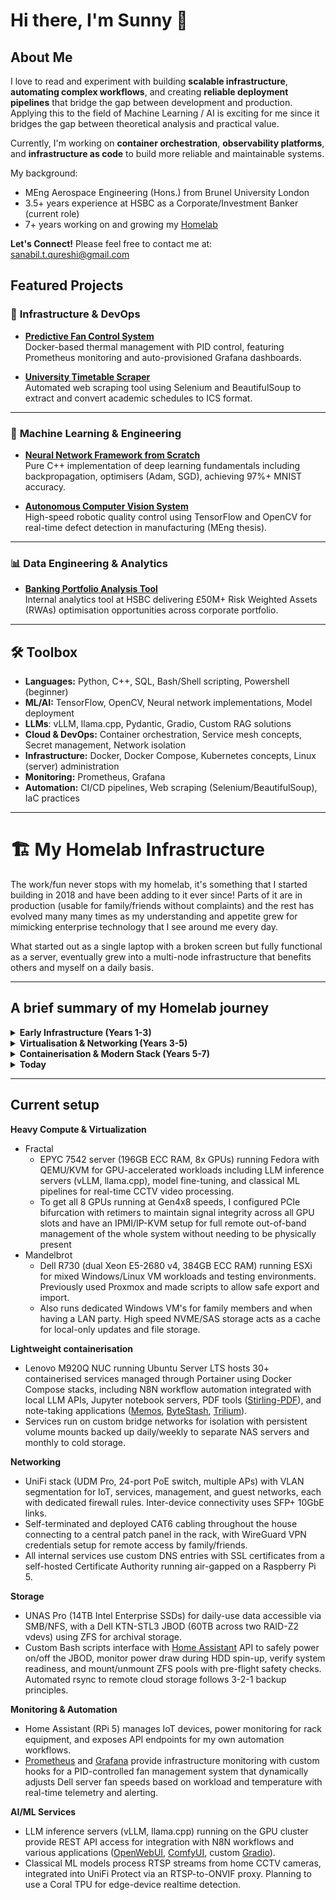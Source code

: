 # Hi there, I'm Sunny 👋 

## About Me

I love to read and experiment with building **scalable infrastructure**, **automating complex workflows**, and creating **reliable deployment pipelines** that bridge the gap between development and production. Applying this to the field of Machine Learning / AI is exciting for me since it bridges the gap between theoretical analysis and practical value.

Currently, I'm working on **container orchestration**, **observability platforms**, and **infrastructure as code** to build more reliable and maintainable systems.

My background:

- MEng Aerospace Engineering (Hons.) from Brunel University London
- 3.5+ years experience at HSBC as a Corporate/Investment Banker (current role)
- 7+ years working on and growing my [Homelab](https://github.com/SanabilQureshi#%EF%B8%8F-my-homelab-infrastructure)

**Let's Connect!** Please feel free to contact me at: sanabil.t.qureshi@gmail.com

## Featured Projects

### 🔧 **Infrastructure & DevOps**
- **[Predictive Fan Control System](https://github.com/SanabilQureshi/Predictive-Fan-Control-System)**  
   Docker-based thermal management with PID control, featuring Prometheus monitoring and auto-provisioned Grafana dashboards.

- **[University Timetable Scraper](https://github.com/SanabilQureshi/Brunel-Timetable-Scraper)**  
   Automated web scraping tool using Selenium and BeautifulSoup to extract and convert academic schedules to ICS format.

---

### 🤖 **Machine Learning & Engineering**
- **[Neural Network Framework from Scratch](https://github.com/SanabilQureshi/neural_networks.cpp)**  
   Pure C++ implementation of deep learning fundamentals including backpropagation, optimisers (Adam, SGD), achieving 97%+ MNIST accuracy.

- **[Autonomous Computer Vision System](https://github.com/SanabilQureshi/MEng-Autonomous-Computer-Vision-Robot)**  
   High-speed robotic quality control using TensorFlow and OpenCV for real-time defect detection in manufacturing (MEng thesis).

---

### 📊 **Data Engineering & Analytics**
- **[Banking Portfolio Analysis Tool](link)**  
   Internal analytics tool at HSBC delivering £50M+ Risk Weighted Assets (RWAs) optimisation opportunities across corporate portfolio.

---

## 🛠️ Toolbox

- **Languages:** Python, C++, SQL, Bash/Shell scripting, Powershell (beginner)
- **ML/AI:** TensorFlow, OpenCV, Neural network implementations, Model deployment
- **LLMs**: vLLM, llama.cpp,  Pydantic, Gradio, Custom RAG solutions
- **Cloud & DevOps:** Container orchestration, Service mesh concepts, Secret management, Network isolation
- **Infrastructure:** Docker, Docker Compose, Kubernetes concepts, Linux (server) administration
- **Monitoring:** Prometheus, Grafana
- **Automation:** CI/CD pipelines, Web scraping (Selenium/BeautifulSoup), IaC practices



---



# 🏗️ My Homelab Infrastructure

The work/fun never stops with my homelab, it's something that I started building in 2018 and have been adding to it ever since! Parts of it are in production (usable for family/friends without complaints) and the rest has evolved many many times as my understanding and appetite grew for mimicking enterprise technology that I see around me every day. 

What started out as a single laptop with a broken screen but fully functional as a server, eventually grew into a multi-node infrastructure that benefits others and myself on a daily basis.

----

## A brief summary of my Homelab journey

<details>
<summary><b>Early Infrastructure (Years 1-3)</b></summary>

- Started with a Dell R720 running bare metal Linux for computation and experimentation, learning about hardware, Linux administration, and resource management. Used lots during my MEng course, especially for my dissertations involving molecular dynamics shock-wave analysis and CNN-based machine learning (Bachelors + Masters)
- Explored Windows Server with Hyper-V to understand Microsoft's virtualisation stack while running multiple VMs for family members. Built several custom PCs during this period to learn about hardware compatibility, power requirements, PCIe topology, and component selection.

</details>

<details>
<summary><b>Virtualisation & Networking (Years 3-5)</b></summary>

- Began networking journey with a Cisco RV325 router in bridge mode before eventually obtaining PPPoE credentials and deploying a UDM Pro to replace ISP hardware entirely. Self-deployed CAT6 cabling throughout the house and implemented VLAN segmentation with firewall rules for network isolation.
- Upgraded to Dell R730 with ESXi as the primary hypervisor, experimenting extensively with GPU passthrough and SR-IOV to provide dedicated discrete GPUs to individual VMs. Deployed VMware Horizon to give family members seamless access to their Windows VMs.
- Tested Proxmox as an alternative hypervisor and built a Ceph cluster for high-performance distributed storage during intensive ML training workloads, ultimately gaining valuable exposure to different architectural approaches.

</details>

<details>
<summary><b>Containerisation & Modern Stack (Years 5-7)</b></summary>

- Shifted from heavy virtualisation to containerised services, adopting Docker and Docker Compose with services deployed on a dedicated NUC managed via Portainer. Deployed various reverse proxies ([NGINX Proxy Manager](https://github.com/NginxProxyManager/nginx-proxy-manager)) and modern authentication patterns ([Authelia](https://github.com/authelia/authelia), [Authentik](https://github.com/goauthentik/authentik), Cloudflare) to allow secure access outside of the network.
- Built the GPU compute workstation (Fractal) and transitioned to QEMU/KVM for Linux-based virtualisation, developing workflow automations for my key daily needs (ZFS storage, power management), IoT (Home Assistant), and AI services (local LLM inference).

</details>

<details>
<summary><b>Today</b></summary>

**Current Stack:** QEMU/KVM, ESXi, Docker/Docker Compose, Portainer, UniFi networking, ZFS, Prometheus/Grafana, WireGuard, vLLM/llama.cpp, Home Assistant, Ubuntu Server/Debian/Fedora

**Previously Used Extensively:** Proxmox, Ceph, Hyper-V, Windows Server, VMware Horizon, Cisco networking, SR-IOV/GPU passthrough

**Core Skills:** Linux system administration, container orchestration, network architecture and security, storage management, infrastructure automation (Bash/Python), monitoring and observability, PKI/certificate management, hardware selection and configuration, GPU infrastructure management

</details>

----

## Current setup

**Heavy Compute & Virtualization**

- Fractal
  - EPYC 7542 server (196GB ECC RAM, 8x GPUs) running Fedora with QEMU/KVM for GPU-accelerated workloads including LLM inference servers (vLLM, llama.cpp), model fine-tuning, and classical ML pipelines for real-time CCTV video processing. 
  - To get all 8 GPUs running at Gen4x8 speeds, I configured PCIe bifurcation with retimers to maintain signal integrity across all GPU slots and have an IPMI/IP-KVM setup for full remote out-of-band management of the whole system without needing to be physically present
- Mandelbrot
  - Dell R730 (dual Xeon E5-2680 v4, 384GB ECC RAM) running ESXi for mixed Windows/Linux VM workloads and testing environments. Previously used Proxmox and made scripts to allow safe export and import.
  - Also runs dedicated Windows VM's for family members and when having a LAN party. High speed NVME/SAS storage acts as a cache for local-only updates and file storage.

**Lightweight containerisation**

- Lenovo M920Q NUC running Ubuntu Server LTS hosts 30+ containerised services managed through Portainer using Docker Compose stacks, including N8N workflow automation integrated with local LLM APIs, Jupyter notebook servers, PDF tools ([Stirling-PDF](https://github.com/Stirling-Tools/Stirling-PDF)), and note-taking applications ([Memos](https://github.com/usememos/memos), [ByteStash](https://github.com/jordan-dalby/ByteStash), [Trilium](https://github.com/TriliumNext/Trilium)).
- Services run on custom bridge networks for isolation with persistent volume mounts backed up daily/weekly to separate NAS servers and monthly to cold storage.

**Networking**

- UniFi stack (UDM Pro, 24-port PoE switch, multiple APs) with VLAN segmentation for IoT, services, management, and guest networks, each with dedicated firewall rules. Inter-device connectivity uses SFP+ 10GbE links.
- Self-terminated and deployed CAT6 cabling throughout the house connecting to a central patch panel in the rack, with WireGuard VPN credentials setup for remote access by family/friends.
- All internal services use custom DNS entries with SSL certificates from a self-hosted Certificate Authority running air-gapped on a Raspberry Pi 5.

**Storage**

- UNAS Pro (14TB Intel Enterprise SSDs) for daily-use data accessible via SMB/NFS, with a Dell KTN-STL3 JBOD (60TB across two RAID-Z2 vdevs) using ZFS for archival storage.
- Custom Bash scripts interface with [Home Assistant](https://github.com/home-assistant) API to safely power on/off the JBOD, monitor power draw during HDD spin-up, verify system readiness, and mount/unmount ZFS pools with pre-flight safety checks. Automated rsync to remote cloud storage follows 3-2-1 backup principles.

**Monitoring & Automation**

- Home Assistant (RPi 5) manages IoT devices, power monitoring for rack equipment, and exposes API endpoints for my own automation workflows.
- [Prometheus](https://github.com/prometheus/prometheus) and [Grafana](https://github.com/grafana/grafana) provide infrastructure monitoring with custom hooks for a PID-controlled fan management system that dynamically adjusts Dell server fan speeds based on workload and temperature with real-time telemetry and alerting.

**AI/ML Services**

- LLM inference servers (vLLM, llama.cpp) running on the GPU cluster provide REST API access for integration with N8N workflows and various applications ([OpenWebUI](https://github.com/open-webui/open-webui), [ComfyUI](https://github.com/comfyanonymous/ComfyUI), custom [Gradio](https://github.com/gradio-app/gradio)).
- Classical ML models process RTSP streams from home CCTV cameras, integrated into UniFi Protect via an RTSP-to-ONVIF proxy. Planning to use a Coral TPU for edge-device realtime detection.

